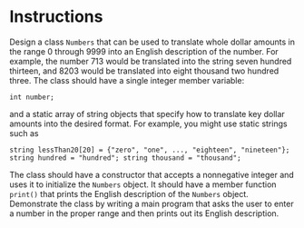 # Instructions  

Design a class `Numbers` that can be used to translate whole dollar amounts in the range 0 through 9999 into an English description of the number. For example, the number 713 would be translated into the string seven hundred thirteen, and 8203 would be translated into eight thousand two hundred three. The class should have a single integer member variable:

`int number;`

and a static array of string objects that specify how to translate key dollar amounts into the desired format. For example, you might use static strings such as

`string lessThan20[20] = {"zero", "one", ..., "eighteen", "nineteen"};
string hundred = "hundred";
string thousand = "thousand";`

The class should have a constructor that accepts a nonnegative integer and uses it to initialize the `Numbers` object. It should have a member function `print()` that prints the English description of the `Numbers` object. Demonstrate the class by writing a main program that asks the user to enter a number in the proper range and then prints out its English description.